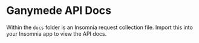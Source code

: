 # Ganymede API Docs

Within the `docs` folder is an Insomnia request collection file. Import this into your Insomnia app to view the API docs.